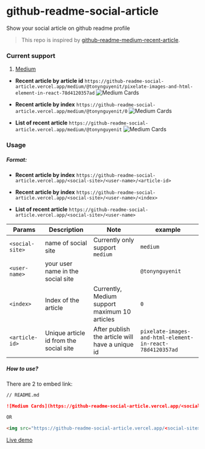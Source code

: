 # github-readme-social-article

Show your social article on github readme profile

> This repo is inspired by [github-readme-medium-recent-article](https://github.com/bxcodec/github-readme-medium-recent-article).

### Current support
1. [Medium](https://medium.com/)

- **Recent article by article id**
`https://github-readme-social-article.vercel.app/medium/@tonynguyenit/pixelate-images-and-html-element-in-react-78d4120357ad`
![Medium Cards](https://github-readme-social-article.vercel.app/medium/@tonynguyenit/pixelate-images-and-html-element-in-react-78d4120357ad)


- **Recent article by index**
`https://github-readme-social-article.vercel.app/medium/@tonynguyenit/0`
![Medium Cards](https://github-readme-social-article.vercel.app/medium/@tonynguyenit/0)

- **List of recent article**
`https://github-readme-social-article.vercel.app/medium/@tonynguyenit`
![Medium Cards](https://github-readme-social-article.vercel.app/medium/@tonynguyenit)

### Usage

##### Format:
- **Recent article by index**
`https://github-readme-social-article.vercel.app/<social-site>/<user-name>/<article-id>`

- **Recent article by index**
`https://github-readme-social-article.vercel.app/<social-site>/<user-name>/<index>`

- **List of recent article**
`https://github-readme-social-article.vercel.app/<social-site>/<user-name>`

Params                |Description                      |Note                           |example
----------------------|---------------------------------|-------------------------------|----------
`<social-site>`       | name of social site             |Currently only support `medium`| `medium`
`<user-name>`         | your user name in the social site|                             | `@tonynguyenit`
`<index>`             | Index of the article         | Currently, Medium support maximum 10 articles| `0`
`<article-id>`        | Unique article id from the social site | After publish the article will have a unique id | `pixelate-images-and-html-element-in-react-78d4120357ad`

##### How to use?
There are 2 to embed link:

```md
// README.md

![Medium Cards](https://github-readme-social-article.vercel.app/<social-site>/<user-name>/<index>)

OR

<img src="https://github-readme-social-article.vercel.app/<social-site>/<user-name>/<index>">
```

[Live demo](https://github.com/tonynguyenit18)





